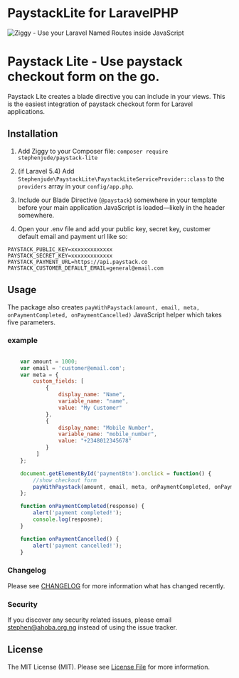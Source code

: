 # PaystackLite for LaravelPHP

<!-- [![Latest Version on Packagist](https://img.shields.io/packagist/v/stephenjude/paystack-lite.svg)](https://packagist.org/packages/stephenjude/paystack-lite)
[![Build Status](https://img.shields.io/travis/stephenjude/paystack-lite/master.svg)](https://travis-ci.com/stephenjude/paystack-lite.svg?branch=master)
[![Quality Score](https://img.shields.io/scrutinizer/g/stephenjude/paystack-lite.svg)](https://scrutinizer-ci.com/g/stephenjude/paystack-lite)
[![GitHub license](https://img.shields.io/github/license/stephenjude/paystack-lite.svg)](https://github.com/stephenjude/paystack-lite/blob/master/LICENSE.md)
[![Total Downloads](https://img.shields.io/packagist/dt/stephenjude/paystack-lite.svg)](https://packagist.org/packages/stephenjude/paystack-lite) -->
![Ziggy - Use your Laravel Named Routes inside JavaScript](https://miro.medium.com/max/529/1*H0mgrgTCCawmoT6ZeMieqQ.png)

# Paystack Lite - Use paystack checkout form on the go.
Paystack Lite creates a blade directive you can include in your views. This is the easiest integration of paystack checkout form for Laravel applications.

## Installation

1. Add Ziggy to your Composer file: `composer require stephenjude/paystack-lite`

2. (if Laravel 5.4) Add `Stephenjude\PaystackLite\PaystackLiteServiceProvider::class` to the `providers` array in your `config/app.php`.

3. Include our Blade Directive (`@paystack`) somewhere in your template before your main application JavaScript is loaded&mdash;likely in the header somewhere.

4. Open your .env file and add your public key, secret key, customer default email and payment url like so:
```
PAYSTACK_PUBLIC_KEY=xxxxxxxxxxxxx
PAYSTACK_SECRET_KEY=xxxxxxxxxxxxx
PAYSTACK_PAYMENT_URL=https://api.paystack.co
PAYSTACK_CUSTOMER_DEFAULT_EMAIL=general@email.com
```


## Usage
The package also creates  `payWithPaystack(amount, email, meta, onPaymentCompleted, onPaymentCancelled)` JavaScript helper which takes five parameters.

### example
```js

    var amount = 1000;
    var email = 'customer@email.com';
    var meta = {
        custom_fields: [
            {
                display_name: "Name",
                variable_name: "name",
                value: "My Customer"
            },
            {
                display_name: "Mobile Number",
                variable_name: "mobile_number",
                value: "+2348012345678"
            }
         ]
    }; 

    document.getElementById('paymentBtn').onclick = function() {
        //show checkout form
        payWithPaystack(amount, email, meta, onPaymentCompleted, onPaymentCancelled);
    };

    function onPaymentCompleted(response) {
        alert('payment completed!');
        console.log(resposne);
    }

    function onPaymentCancelled() {
        alert('payment cancelled!');
    }

```

###

### Changelog

Please see [CHANGELOG](CHANGELOG.md) for more information what has changed recently.

### Security

If you discover any security related issues, please email stephen@ahoba.org.ng instead of using the issue tracker.

## License

The MIT License (MIT). Please see [License File](LICENSE.md) for more information.